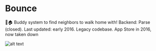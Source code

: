 # Bounce
🏡🏠 Buddy system to find neighbors to walk home with! Backend: Parse (closed). Last updated: early 2016. Legacy codebase. App Store in 2016, now taken down

![alt text](file:///Users/Robin/Desktop/Personal/Dev/app-demos/search.PNG)
